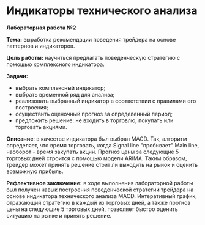 # Индикаторы технического анализа
**Лабораторная работа №2**


**Тема:** выработка рекомендации поведения трейдера на основе паттернов и индикаторов.


**Цель работы:** научиться предлагать поведенческую стратегию с помощью комплексного индикатора.


**Задачи:**


- выбрать комплексный индикатор;
- выбрать временной ряд для анализа;
- реализовать выбранный индикатор в соответствии с правилами его построения;
- осуществить оценочный прогноз за определенный период;
- предложить решение: не входить в торговлю, покупать или торговать акциями.


**Описание**: в качестве индикатора был выбран MACD. Так, алгоритм определяет, что время торговать, когда Signal line "пробивает" Main line, наоборот - время закупать акции. Прогноз цены за следующие 5 торговых дней строится с помощью модели ARIMA. Таким образом, трейдер может принять решение стоит ли выходить на рынок и оценить возможную прибыль.


**Рефлективное заключение:** в ходе выполнения лабораторной работы был получен навык построения поведенческой стратегии трейдера на основе индикатора технического анализа MACD. Интеративный график, отражающий стратегию в каждый из торговых дней, а также прогноз цены на следующие 5 торговых дней, позволяет быстро оценить ситуацию на рынке и принять решение.
